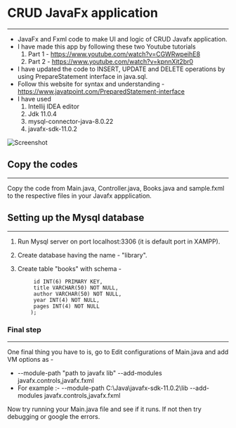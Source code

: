 # CRUD JavaFx application
***
* JavaFx and Fxml code to make UI and logic of CRUD Javafx application.
* I have made this app by following these two Youtube tutorials
  1. Part 1 - https://www.youtube.com/watch?v=CGWRwpeihE8 
  2. Part 2 - https://www.youtube.com/watch?v=kpnnXit2br0
* I have updated the code to INSERT, UPDATE and DELETE operations by using PrepareStatement interface in java.sql.
* Follow this website for syntax and understanding - https://www.javatpoint.com/PreparedStatement-interface
* I have used 
  1. Intellij IDEA editor
  2.  Jdk 11.0.4
  3. mysql-connector-java-8.0.22
  4. javafx-sdk-11.0.2

![Screenshot](https://github.com/designeradi/CRUD_JavaFx_App/blob/master/Screenshot%202021-01-02%20211209.jpg)

## Copy the codes
---
Copy the code from  Main.java, Controller.java, Books.java and sample.fxml to the respective files in your Javafx appplication.
  
## Setting up the Mysql database
---
1. Run Mysql server on port localhost:3306 (it is default port in XAMPP).
2. Create database having the name - "library".
3. Create table "books" with schema - 

   ``` CREATE TABLE books (
        id INT(6) PRIMARY KEY,
        title VARCHAR(50) NOT NULL,
        author VARCHAR(50) NOT NULL,
        year INT(4) NOT NULL,
        pages INT(4) NOT NULL
       );

### Final step
---
One final thing you have to is, go to Edit configurations of Main.java and add VM options as -
  * --module-path "path to javafx lib" --add-modules javafx.controls,javafx.fxml
  * For example :- --module-path C:\Java\javafx-sdk-11.0.2\lib --add-modules javafx.controls,javafx.fxml

Now try running your Main.java file and see if it runs. If not then try debugging or google the errors.
 
  
